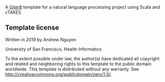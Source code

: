 A [Giter8][g8] template for a natural language processing project using Scala and cTAKES

Template license
----------------
Written in 2019 by Andrew Nguyen

University of San Francisco, Health Informatics

To the extent possible under law, the author(s) have dedicated all copyright and related
and neighboring rights to this template to the public domain worldwide.
This template is distributed without any warranty. See <http://creativecommons.org/publicdomain/zero/1.0/>.

[g8]: http://www.foundweekends.org/giter8/
